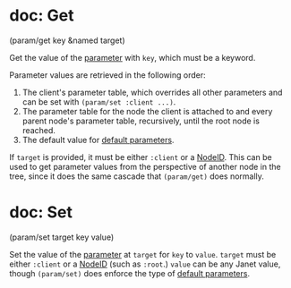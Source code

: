 # doc: Get

(param/get key &named target)

Get the value of the [parameter](./parameters.md) with `key`, which must be a keyword.

Parameter values are retrieved in the following order:

1. The client's parameter table, which overrides all other parameters and can be set with `(param/set :client ...)`.
2. The parameter table for the node the client is attached to and every parent node's parameter table, recursively, until the root node is reached.
3. The default value for [default parameters](parameters.md#default-parameters).

If `target` is provided, it must be either `:client` or a [NodeID](api.md#nodeid). This can be used to get parameter values from the perspective of another node in the tree, since it does the same cascade that `(param/get)` does normally.

# doc: Set

(param/set target key value)

Set the value of the [parameter](./parameters.md) at `target` for `key` to `value`. `target` must be either `:client` or a [NodeID](api.md#nodeid) (such as `:root`.) `value` can be any Janet value, though `(param/set)` does enforce the type of [default parameters](parameters.md#default-parameters).
